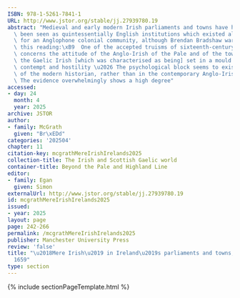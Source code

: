 ```yaml
---
ISBN: 978-1-5261-7841-1
URL: http://www.jstor.org/stable/jj.27939780.19
abstract: "Medieval and early modern Irish parliaments and towns have historically\
  \ been seen as quintessentially English institutions which existed almost exclusively\
  \ for an Anglophone colonial community, although Brendan Bradshaw warned against\
  \ this reading:\xB9  One of the accepted truisms of sixteenth-century Irish historiography\
  \ concerns the attitude of the Anglo-Irish of the Pale and of the towns towards\
  \ the Gaelic Irish [which was characterised as being] set in a mould of colonial\
  \ contempt and hostility \u2026 The psychological block seems to exist in the mind\
  \ of the modern historian, rather than in the contemporary Anglo-Irish community.\
  \ The evidence overwhelmingly shows a high degree"
accessed:
- day: 24
  month: 4
  year: 2025
archive: JSTOR
author:
- family: McGrath
  given: "Br\xEDd"
categories: '202504'
chapter: 11
citation-key: mcgrathMereIrishIrelands2025
collection-title: The Irish and Scottish Gaelic world
container-title: Beyond the Pale and Highland Line
editor:
- family: Egan
  given: Simon
externalUrl: http://www.jstor.org/stable/jj.27939780.19
id: mcgrathMereIrishIrelands2025
issued:
- year: 2025
layout: page
page: 242-266
permalink: /mcgrathMereIrishIrelands2025
publisher: Manchester University Press
review: 'false'
title: "\u2018Mere Irish\u2019 in Ireland\u2019s parliaments and towns, 1316\u2013\
  1659"
type: section
---
```

{% include sectionPageTemplate.html %}